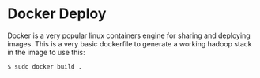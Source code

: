 # Docker Deploy
Docker is a very popular linux containers engine for sharing and deploying
images. This is a very basic dockerfile to generate a working hadoop stack in the image to use this:

```bash
$ sudo docker build .
```
